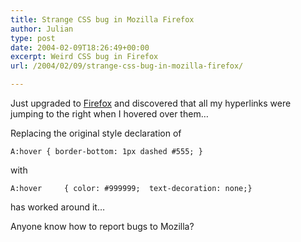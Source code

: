```yaml
---
title: Strange CSS bug in Mozilla Firefox
author: Julian
type: post
date: 2004-02-09T18:26:49+00:00
excerpt: Weird CSS bug in Firefox
url: /2004/02/09/strange-css-bug-in-mozilla-firefox/

---
```

Just upgraded to [Firefox][1] and discovered that all my hyperlinks were jumping to the right when I hovered over them&#8230;

Replacing the original style declaration of
  
`A:hover { border-bottom: 1px dashed #555; }`
  
with
  
`A:hover	 { color: #999999;  text-decoration: none;}`
  
has worked around it&#8230;

Anyone know how to report bugs to Mozilla?

 [1]: https://www.mozilla.org/products/firefox/
